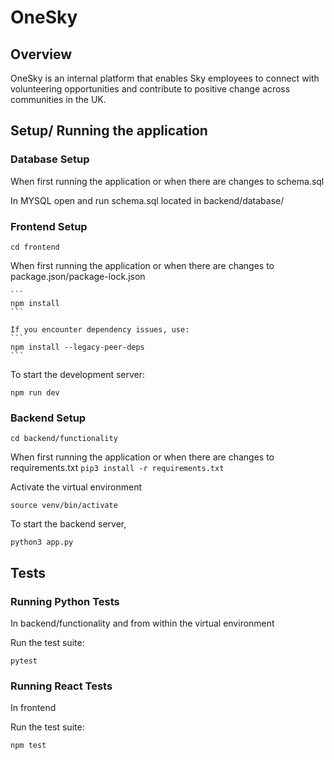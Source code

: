 # OneSky
## Overview

OneSky is an internal platform that enables Sky employees to connect with volunteering opportunities and contribute to positive change across communities in the UK.

## Setup/ Running the application

### Database Setup
When first running the application or when there are changes to schema.sql

In MYSQL open and run schema.sql located in backend/database/

### Frontend Setup
```
cd frontend
```
When first running the application or when there are changes to package.json/package-lock.json

    ```
    npm install 
    ```

    If you encounter dependency issues, use:
    ```
    npm install --legacy-peer-deps
    ```

To start the development server:
```
npm run dev
```

### Backend Setup
```
cd backend/functionality
```
When first running the application or when there are changes to requirements.txt
    ```
    pip3 install -r requirements.txt
    ```

Activate the virtual environment
```
source venv/bin/activate   
```
To start the backend server,
```
python3 app.py
```
## Tests

### Running Python Tests
In backend/functionality and from within the virtual environment

Run the test suite:
```
pytest
```

### Running React Tests
In frontend

Run the test suite:
```
npm test
```